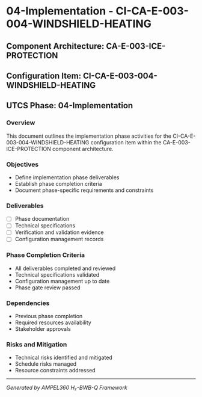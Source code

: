 # 04-Implementation - CI-CA-E-003-004-WINDSHIELD-HEATING

## Component Architecture: CA-E-003-ICE-PROTECTION
## Configuration Item: CI-CA-E-003-004-WINDSHIELD-HEATING
## UTCS Phase: 04-Implementation

### Overview
This document outlines the implementation phase activities for the CI-CA-E-003-004-WINDSHIELD-HEATING configuration item within the CA-E-003-ICE-PROTECTION component architecture.

### Objectives
- Define implementation phase deliverables
- Establish phase completion criteria
- Document phase-specific requirements and constraints

### Deliverables
- [ ] Phase documentation
- [ ] Technical specifications
- [ ] Verification and validation evidence
- [ ] Configuration management records

### Phase Completion Criteria
- All deliverables completed and reviewed
- Technical specifications validated
- Configuration management up to date
- Phase gate review passed

### Dependencies
- Previous phase completion
- Required resources availability
- Stakeholder approvals

### Risks and Mitigation
- Technical risks identified and mitigated
- Schedule risks managed
- Resource constraints addressed

---
*Generated by AMPEL360 H₂-BWB-Q Framework*
